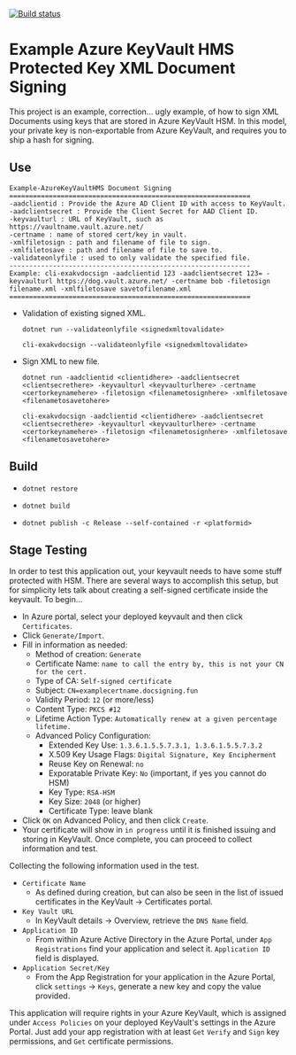 [![Build status](https://ci.appveyor.com/api/projects/status/v05cki0xy9uvlkgk/branch/master?svg=true)](https://ci.appveyor.com/project/jmhardison/example-azurekeyvaulthsm-xmlsigning/branch/master)

# Example Azure KeyVault HMS Protected Key XML Document Signing

This project is an example, correction... ugly example, of how to sign XML Documents using keys that are stored in Azure KeyVault HSM.
In this model, your private key is non-exportable from Azure KeyVault, and requires you to ship a hash for signing.

## Use
```
Example-AzureKeyVaultHMS Document Signing
=============================================================
-aadclientid : Provide the Azure AD Client ID with access to KeyVault.
-aadclientsecret : Provide the Client Secret for AAD Client ID.
-keyvaulturl : URL of KeyVault, such as https://vaultname.vault.azure.net/ 
-certname : name of stored cert/key in vault.
-xmlfiletosign : path and filename of file to sign.
-xmlfiletosave : path and filename of file to save to.
-validateonlyfile : used to only validate the specified file.
-------------------------------------------------------------
Example: cli-exakvdocsign -aadclientid 123 -aadclientsecret 123= -keyvaulturl https://dog.vault.azure.net/ -certname bob -filetosign filename.xml -xmlfiletosave savetofilename.xml
=============================================================
```

* Validation of existing signed XML.

  `dotnet run --validateonlyfile <signedxmltovalidate>`
  
  `cli-exakvdocsign --validateonlyfile <signedxmltovalidate>`

* Sign XML to new file.

  `dotnet run -aadclientid <clientidhere> -aadclientsecret <clientsecrethere> -keyvaulturl <keyvaulturlhere> -certname <certorkeynamehere> -filetosign <filenametosignhere> -xmlfiletosave <filenametosavetohere>`

  `cli-exakvdocsign -aadclientid <clientidhere> -aadclientsecret <clientsecrethere> -keyvaulturl <keyvaulturlhere> -certname <certorkeynamehere> -filetosign <filenametosignhere> -xmlfiletosave <filenametosavetohere>`


## Build

* `dotnet restore`

* `dotnet build`

* `dotnet publish -c Release --self-contained -r <platformid>`
## Stage Testing

In order to test this application out, your keyvault needs to have some stuff protected with HSM. There are several ways to accomplish this setup, but for simplicity lets talk about creating a self-signed certificate inside the keyvault.
To begin...

* In Azure portal, select your deployed keyvault and then click `Certificates`.
* Click `Generate/Import`.
* Fill in information as needed:
  * Method of creation: `Generate`
  * Certificate Name: `name to call the entry by, this is not your CN for the cert.`
  * Type of CA: `Self-signed certificate`
  * Subject: `CN=examplecertname.docsigning.fun`
  * Validity Period: `12` (or more/less)
  * Content Type: `PKCS #12`
  * Lifetime Action Type: `Automatically renew at a given percentage lifetime.`
  * Advanced Policy Configuration:
    * Extended Key Use: `1.3.6.1.5.5.7.3.1, 1.3.6.1.5.5.7.3.2`
    * X.509 Key Usage Flags: `Digital Signature, Key Encipherment`
    * Reuse Key on Renewal: `no`
    * Exporatable Private Key: `No` (important, if yes you cannot do HSM)
    * Key Type: `RSA-HSM`
    * Key Size: `2048` (or higher)
    * Certificate Type: leave blank
* Click `OK` on Advanced Policy, and then click `Create`.
* Your certificate will show in `in progress` until it is finished issuing and storing in KeyVault. Once complete, you can proceed to collect information and test.

Collecting the following information used in the test.
* `Certificate Name`
  * As defined during creation, but can also be seen in the list of issued certificates in the KeyVault -> Certificates portal.
* `Key Vault URL`
  * In KeyVault details -> Overview, retrieve the `DNS Name` field.
* `Application ID`
  * From within Azure Active Directory in the Azure Portal, under `App Registrations` find your application and select it. `Application ID` field is displayed.
* `Application Secret/Key`
  * From the App Registration for your application in the Azure Portal, click `settings` -> `Keys`, generate a new key and copy the value provided.

This application will require rights in your Azure KeyVault, which is assigned under `Access Policies` on your deployed KeyVault's settings in the Azure Portal. Just add your app registration with at least `Get` `Verify` and `Sign` key permissions, and `Get` certificate permissions.